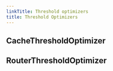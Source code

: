 ```yaml
---
linkTitle: Threshold optimizers
title: Threshold Optimizers
---
```



## CacheThresholdOptimizer

<a id="cachethresholdoptimizer-api"></a>

## RouterThresholdOptimizer
